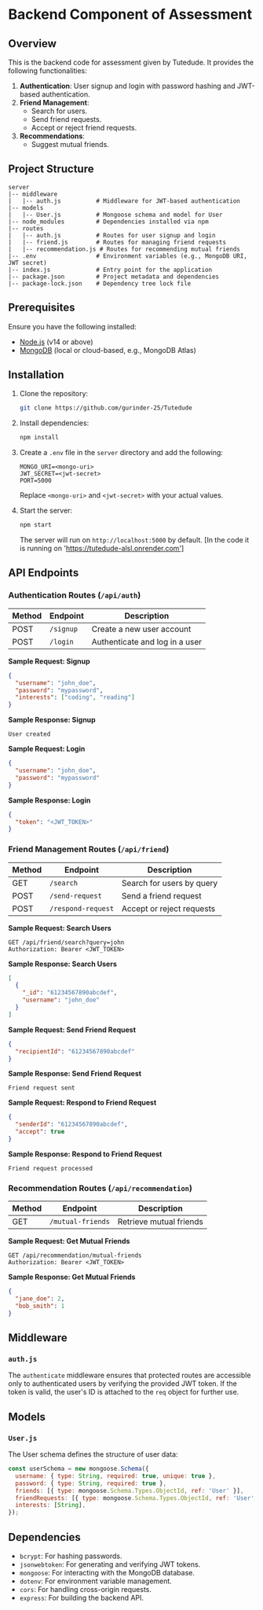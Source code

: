 # Backend Component of Assessment

## Overview

This is the backend code for assessment given by Tutedude. It provides the following functionalities:

1. **Authentication**: User signup and login with password hashing and JWT-based authentication.
2. **Friend Management**:
   - Search for users.
   - Send friend requests.
   - Accept or reject friend requests.
3. **Recommendations**:
   - Suggest mutual friends.

## Project Structure

```
server
|-- middleware
|   |-- auth.js          # Middleware for JWT-based authentication
|-- models
|   |-- User.js          # Mongoose schema and model for User
|-- node_modules         # Dependencies installed via npm
|-- routes
|   |-- auth.js          # Routes for user signup and login
|   |-- friend.js        # Routes for managing friend requests
|   |-- recommendation.js # Routes for recommending mutual friends
|-- .env                 # Environment variables (e.g., MongoDB URI, JWT secret)
|-- index.js             # Entry point for the application
|-- package.json         # Project metadata and dependencies
|-- package-lock.json    # Dependency tree lock file
```

## Prerequisites

Ensure you have the following installed:

- [Node.js](https://nodejs.org/) (v14 or above)
- [MongoDB](https://www.mongodb.com/) (local or cloud-based, e.g., MongoDB Atlas)

## Installation

1. Clone the repository:

   ```bash
   git clone https://github.com/gurinder-25/Tutedude
   ```

2. Install dependencies:

   ```bash
   npm install
   ```

3. Create a `.env` file in the `server` directory and add the following:

   ```env
   MONGO_URI=<mongo-uri>
   JWT_SECRET=<jwt-secret>
   PORT=5000
   ```

   Replace `<mongo-uri>` and `<jwt-secret>` with your actual values.

4. Start the server:

   ```bash
   npm start
   ```

   The server will run on `http://localhost:5000` by default. [In the code it is running on 'https://tutedude-alsl.onrender.com']

## API Endpoints

### Authentication Routes (`/api/auth`)

| Method | Endpoint    | Description               |
|--------|-------------|---------------------------|
| POST   | `/signup`   | Create a new user account |
| POST   | `/login`    | Authenticate and log in a user |

**Sample Request: Signup**

```json
{
  "username": "john_doe",
  "password": "mypassword",
  "interests": ["coding", "reading"]
}
```

**Sample Response: Signup**

```
User created
```

**Sample Request: Login**

```json
{
  "username": "john_doe",
  "password": "mypassword"
}
```

**Sample Response: Login**

```json
{
  "token": "<JWT_TOKEN>"
}
```

### Friend Management Routes (`/api/friend`)

| Method | Endpoint         | Description                |
|--------|------------------|----------------------------|
| GET    | `/search`        | Search for users by query  |
| POST   | `/send-request`  | Send a friend request      |
| POST   | `/respond-request` | Accept or reject requests |

**Sample Request: Search Users**

```http
GET /api/friend/search?query=john
Authorization: Bearer <JWT_TOKEN>
```

**Sample Response: Search Users**

```json
[
  {
    "_id": "61234567890abcdef",
    "username": "john_doe"
  }
]
```

**Sample Request: Send Friend Request**

```json
{
  "recipientId": "61234567890abcdef"
}
```

**Sample Response: Send Friend Request**

```
Friend request sent
```

**Sample Request: Respond to Friend Request**

```json
{
  "senderId": "61234567890abcdef",
  "accept": true
}
```

**Sample Response: Respond to Friend Request**

```
Friend request processed
```

### Recommendation Routes (`/api/recommendation`)

| Method | Endpoint           | Description              |
|--------|--------------------|--------------------------|
| GET    | `/mutual-friends`  | Retrieve mutual friends  |

**Sample Request: Get Mutual Friends**

```http
GET /api/recommendation/mutual-friends
Authorization: Bearer <JWT_TOKEN>
```

**Sample Response: Get Mutual Friends**

```json
{
  "jane_doe": 2,
  "bob_smith": 1
}
```

## Middleware

### `auth.js`

The `authenticate` middleware ensures that protected routes are accessible only to authenticated users by verifying the provided JWT token. If the token is valid, the user's ID is attached to the `req` object for further use.

## Models

### `User.js`

The User schema defines the structure of user data:

```javascript
const userSchema = new mongoose.Schema({
  username: { type: String, required: true, unique: true },
  password: { type: String, required: true },
  friends: [{ type: mongoose.Schema.Types.ObjectId, ref: 'User' }],
  friendRequests: [{ type: mongoose.Schema.Types.ObjectId, ref: 'User' }],
  interests: [String],
});
```

## Dependencies

- `bcrypt`: For hashing passwords.
- `jsonwebtoken`: For generating and verifying JWT tokens.
- `mongoose`: For interacting with the MongoDB database.
- `dotenv`: For environment variable management.
- `cors`: For handling cross-origin requests.
- `express`: For building the backend API.
